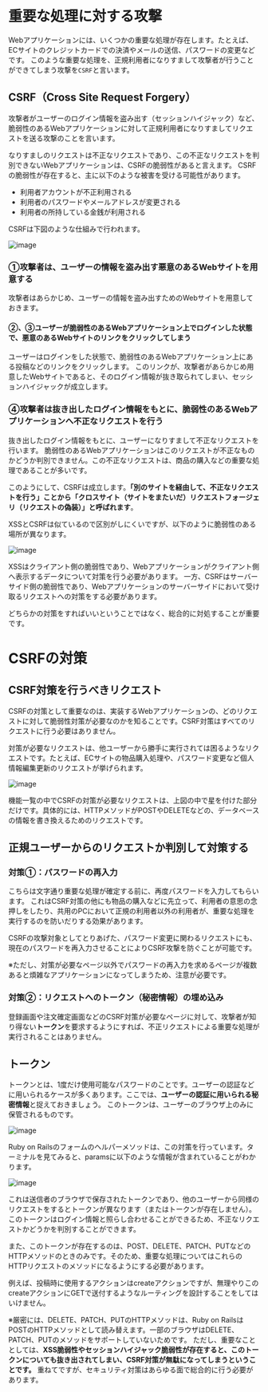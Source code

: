 # 重要な処理に対する攻撃

Webアプリケーションには、いくつかの重要な処理が存在します。たとえば、ECサイトのクレジットカードでの決済やメールの送信、パスワードの変更などです。
このような重要な処理を、正規利用者になりすまして攻撃者が行うことができてしまう攻撃を`CSRF`と言います。

## CSRF（Cross Site Request Forgery）

攻撃者がユーザーのログイン情報を盗み出す（セッションハイジャック）など、脆弱性のあるWebアプリケーションに対して正規利用者になりすましてリクエストを送る攻撃のことを言います。

なりすましのリクエストは不正なリクエストであり、この不正なリクエストを判別できないWebアプリケーションは、CSRFの脆弱性があると言えます。
CSRFの脆弱性が存在すると、主に以下のような被害を受ける可能性があります。

- 利用者アカウントが不正利用される
- 利用者のパスワードやメールアドレスが変更される
- 利用者の所持している金銭が利用される

CSRFは下図のような仕組みで行われます。

![image](https://github.com/koharayuki/til/assets/132040884/27d55301-cd21-4546-841a-1d868e1d2e48)

### ①攻撃者は、ユーザーの情報を盗み出す悪意のあるWebサイトを用意する

攻撃者はあらかじめ、ユーザーの情報を盗み出すためのWebサイトを用意しておきます。

#### ②、③ユーザーが脆弱性のあるWebアプリケーション上でログインした状態で、悪意のあるWebサイトのリンクをクリックしてしまう

ユーザーはログインをした状態で、脆弱性のあるWebアプリケーション上にある投稿などのリンクをクリックします。
このリンクが、攻撃者があらかじめ用意したWebサイトであると、そのログイン情報が抜き取られてしまい、セッションハイジャックが成立します。

### ④攻撃者は抜き出したログイン情報をもとに、脆弱性のあるWebアプリケーションへ不正なリクエストを行う

抜き出したログイン情報をもとに、ユーザーになりすまして不正なリクエストを行います。
脆弱性のあるWebアプリケーションはこのリクエストが不正なものかどうか判別できません。この不正なリクエストは、商品の購入などの重要な処理であることが多いです。

このようにして、CSRFは成立します。**「別のサイトを経由して、不正なリクエストを行う」ことから「クロスサイト（サイトをまたいだ）リクエストフォージェリ（リクエストの偽装）」と呼ばれます**。

XSSとCSRFは似ているので区別がしにくいですが、以下のように脆弱性のある場所が異なります。

![image](https://github.com/koharayuki/til/assets/132040884/c36ac82e-720c-4591-8b66-73ba84fc7abc)


XSSはクライアント側の脆弱性であり、Webアプリケーションがクライアント側へ表示するデータについて対策を行う必要があります。
一方、CSRFはサーバーサイド側の脆弱性であり、Webアプリケーションのサーバーサイドにおいて受け取るリクエストへの対策をする必要があります。

どちらかの対策をすればいいということではなく、総合的に対処することが重要です。  


# CSRFの対策

## CSRF対策を行うべきリクエスト

CSRFの対策として重要なのは、実装するWebアプリケーションの、どのリクエストに対して脆弱性対策が必要なのかを知ることです。CSRF対策はすべてのリクエストに行う必要はありません。

対策が必要なリクエストは、他ユーザーから勝手に実行されては困るようなリクエストです。たとえば、ECサイトの物品購入処理や、パスワード変更など個人情報編集更新のリクエストが挙げられます。

![image](https://github.com/koharayuki/til/assets/132040884/2aebda00-76d7-4599-99c9-2a78abec667e)

機能一覧の中でCSRFの対策が必要なリクエストは、上図の中で星を付けた部分だけです。具体的には、HTTPメソッドがPOSTやDELETEなどの、データベースの情報を書き換えるためのリクエストです。

## 正規ユーザーからのリクエストか判別して対策する

### 対策①：パスワードの再入力

こちらは文字通り重要な処理が確定する前に、再度パスワードを入力してもらいます。
これはCSRF対策の他にも物品の購入などに先立って、利用者の意思の念押しをしたり、共用のPCにおいて正規の利用者以外の利用者が、重要な処理を実行するのを防いだりする効果があります。

CSRFの攻撃対象としてとりあげた、パスワード変更に関わるリクエストにも、現在のパスワードを再入力させることによりCSRF攻撃を防ぐことが可能です。

※ただし、対策が必要なページ以外でパスワードの再入力を求めるページが複数あると煩雑なアプリケーションになってしまうため、注意が必要です。

### 対策②：リクエストへのトークン（秘密情報）の埋め込み

登録画面や注文確定画面などのCSRF対策が必要なページに対して、攻撃者が知り得ない**トークン**を要求するようにすれば、不正リクエストによる重要な処理が実行されることはありません。

##  トークン

トークンとは、1度だけ使用可能なパスワードのことです。ユーザーの認証などに用いられるケースが多くあります。ここでは、**ユーザーの認証に用いられる秘密情報**と捉えておきましょう。
このトークンは、ユーザーのブラウザ上のみに保管されるものです。

![image](https://github.com/koharayuki/til/assets/132040884/cfa45234-6c6d-4bc8-956e-d6884c1dc927)

Ruby on Railsのフォームのヘルパーメソッドは、この対策を行っています。ターミナルを見てみると、paramsに以下のような情報が含まれていることがわかります。

![image](https://github.com/koharayuki/til/assets/132040884/41e66210-45f9-49b7-a3f8-8b8be7d21f3a)

これは送信者のブラウザで保存されたトークンであり、他のユーザーから同様のリクエストをするとトークンが異なります（またはトークンが存在しません）。
このトークンはログイン情報と照らし合わせることができるため、不正なリクエストかどうかを判別することができます。

また、このトークンが存在するのは、POST、DELETE、PATCH、PUTなどのHTTPメソッドのときのみです。そのため、重要な処理についてはこれらのHTTPリクエストのメソッドになるようにする必要があります。

例えば、投稿時に使用するアクションはcreateアクションですが、無理やりこのcreateアクションにGETで送付するようなルーティングを設計することをしてはいけません。

※厳密には、DELETE、PATCH、PUTのHTTPメソッドは、Ruby on RailsはPOSTのHTTPメソッドとして読み替えます。一部のブラウザはDELETE、PATCH、PUTのメソッドをサポートしていないためです。
ただし、重要なこととしては、**XSS脆弱性やセッションハイジャック脆弱性が存在すると、このトークンについても抜き出されてしまい、CSRF対策が無駄になってしまうということです。**
重ねてですが、セキュリティ対策はあらゆる面で総合的に行う必要があります。

